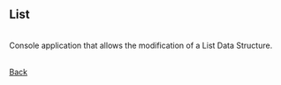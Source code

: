 ## List
<br/>
Console application that allows the modification of a List Data Structure.

<br/>[Back](https://github.com/ManuCanedo/DailyCodingChallenges-Cpp) 
